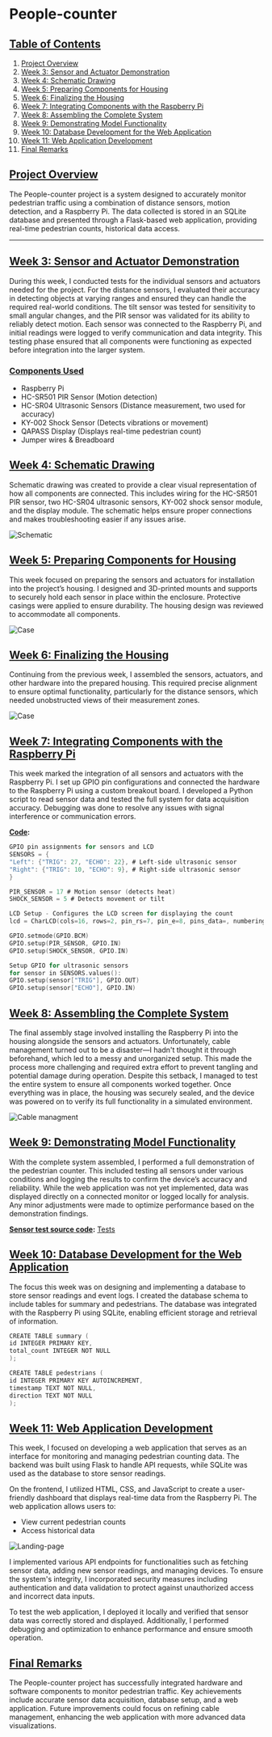 # People-counter

## [Table of Contents](pplx://action/followup)
1. [Project Overview](#project-overview)
2. [Week 3: Sensor and Actuator Demonstration](#week-3-sensor-and-actuator-demonstration)
3. [Week 4: Schematic Drawing](#week-4-schematic-drawing)
4. [Week 5: Preparing Components for Housing](#week-5-preparing-components-for-housing)
5. [Week 6: Finalizing the Housing](#week-6-finalizing-the-housing)
6. [Week 7: Integrating Components with the Raspberry Pi](#week-7-integrating-components-with-the-raspberry-pi)
7. [Week 8: Assembling the Complete System](#week-8-assembling-the-complete-system)
8. [Week 9: Demonstrating Model Functionality](#week-9-demonstrating-model-functionality)
9. [Week 10: Database Development for the Web Application](#week-10-database-development-for-the-web-application)
10. [Week 11: Web Application Development](#week-11-web-application-development)
11. [Final Remarks](#final-remarks)

## [Project Overview](pplx://action/followup)
The People-counter project is a system designed to accurately monitor pedestrian traffic using a combination of distance sensors, motion detection, and a Raspberry Pi. The data collected is stored in an SQLite database and presented through a Flask-based web application, providing real-time pedestrian counts, historical data access.

---

## [Week 3: Sensor and Actuator Demonstration](pplx://action/followup)
During this week, I conducted tests for the individual sensors and actuators needed for the project. For the distance sensors, I evaluated their accuracy in detecting objects at varying ranges and ensured they can handle the required real-world conditions. The tilt sensor was tested for sensitivity to small angular changes, and the PIR sensor was validated for its ability to reliably detect motion. Each sensor was connected to the Raspberry Pi, and initial readings were logged to verify communication and data integrity. This testing phase ensured that all components were functioning as expected before integration into the larger system.

### [Components Used](pplx://action/followup)
- Raspberry Pi
- HC-SR501 PIR Sensor (Motion detection)
- HC-SR04 Ultrasonic Sensors (Distance measurement, two used for accuracy)
- KY-002 Shock Sensor (Detects vibrations or movement)
- QAPASS Display (Displays real-time pedestrian count)
- Jumper wires & Breadboard

## [Week 4: Schematic Drawing](pplx://action/followup)
Schematic drawing was created to provide a clear visual representation of how all components are connected. This includes wiring for the HC-SR501 PIR sensor, two HC-SR04 ultrasonic sensors, KY-002 shock sensor module, and the display module. The schematic helps ensure proper connections and makes troubleshooting easier if any issues arise.

![Schematic](Software/Frizting/shemaPC.png)

## [Week 5: Preparing Components for Housing](pplx://action/followup)
This week focused on preparing the sensors and actuators for installation into the project’s housing. I designed and 3D-printed mounts and supports to securely hold each sensor in place within the enclosure. Protective casings were applied to ensure durability. The housing design was reviewed to accommodate all components.

![Case](Hardware/3D-design/Images/Case-collage.png)

## [Week 6: Finalizing the Housing](pplx://action/followup)
Continuing from the previous week, I assembled the sensors, actuators, and other hardware into the prepared housing. This required precise alignment to ensure optimal functionality, particularly for the distance sensors, which needed unobstructed views of their measurement zones.

![Case](Hardware/3D-design/Images/Case-lid-collage.png)

## [Week 7: Integrating Components with the Raspberry Pi](pplx://action/followup)
This week marked the integration of all sensors and actuators with the Raspberry Pi. I set up GPIO pin configurations and connected the hardware to the Raspberry Pi using a custom breakout board. I developed a Python script to read sensor data and tested the full system for data acquisition accuracy. Debugging was done to resolve any issues with signal interference or communication errors.

**[Code](pplx://action/followup):**
```c
GPIO pin assignments for sensors and LCD
SENSORS = {
"Left": {"TRIG": 27, "ECHO": 22}, # Left-side ultrasonic sensor
"Right": {"TRIG": 10, "ECHO": 9}, # Right-side ultrasonic sensor
}

PIR_SENSOR = 17 # Motion sensor (detects heat)
SHOCK_SENSOR = 5 # Detects movement or tilt

LCD Setup - Configures the LCD screen for displaying the count
lcd = CharLCD(cols=16, rows=2, pin_rs=7, pin_e=8, pins_data=, numbering_mode=GPIO.BCM)

GPIO.setmode(GPIO.BCM)
GPIO.setup(PIR_SENSOR, GPIO.IN)
GPIO.setup(SHOCK_SENSOR, GPIO.IN)

Setup GPIO for ultrasonic sensors
for sensor in SENSORS.values():
GPIO.setup(sensor["TRIG"], GPIO.OUT)
GPIO.setup(sensor["ECHO"], GPIO.IN)
```

## [Week 8: Assembling the Complete System](pplx://action/followup)
The final assembly stage involved installing the Raspberry Pi into the housing alongside the sensors and actuators. Unfortunately, cable management turned out to be a disaster—I hadn't thought it through beforehand, which led to a messy and unorganized setup. This made the process more challenging and required extra effort to prevent tangling and potential damage during operation. Despite this setback, I managed to test the entire system to ensure all components worked together. Once everything was in place, the housing was securely sealed, and the device was powered on to verify its full functionality in a simulated environment.

![Cable managment](Hardware/Images/Disaster-cable-managment.jpg)

## [Week 9: Demonstrating Model Functionality](pplx://action/followup)
With the complete system assembled, I performed a full demonstration of the pedestrian counter. This included testing all sensors under various conditions and logging the results to confirm the device’s accuracy and reliability. While the web application was not yet implemented, data was displayed directly on a connected monitor or logged locally for analysis. Any minor adjustments were made to optimize performance based on the demonstration findings.

**[Sensor test source code](pplx://action/followup):** [Tests](Software/People-counter/tests)

## [Week 10: Database Development for the Web Application](pplx://action/followup)
The focus this week was on designing and implementing a database to store sensor readings and event logs. I created the database schema to include tables for summary and pedestrians. The database was integrated with the Raspberry Pi using SQLite, enabling efficient storage and retrieval of information.
```c
CREATE TABLE summary (
id INTEGER PRIMARY KEY,
total_count INTEGER NOT NULL
);

CREATE TABLE pedestrians (
id INTEGER PRIMARY KEY AUTOINCREMENT,
timestamp TEXT NOT NULL,
direction TEXT NOT NULL
);
```

## [Week 11: Web Application Development](pplx://action/followup)
This week, I focused on developing a web application that serves as an interface for monitoring and managing pedestrian counting data. The backend was built using Flask to handle API requests, while SQLite was used as the database to store sensor readings.

On the frontend, I utilized HTML, CSS, and JavaScript to create a user-friendly dashboard that displays real-time data from the Raspberry Pi. The web application allows users to:

- View current pedestrian counts
- Access historical data

![Landing-page](Software/People-counter/landing-page.png)

I implemented various API endpoints for functionalities such as fetching sensor data, adding new sensor readings, and managing devices. To ensure the system's integrity, I incorporated security measures including authentication and data validation to protect against unauthorized access and incorrect data inputs.

To test the web application, I deployed it locally and verified that sensor data was correctly stored and displayed. Additionally, I performed debugging and optimization to enhance performance and ensure smooth operation.

## [Final Remarks](pplx://action/followup)
The People-counter project has successfully integrated hardware and software components to monitor pedestrian traffic. Key achievements include accurate sensor data acquisition, database setup, and a web application. Future improvements could focus on refining cable management, enhancing the web application with more advanced data visualizations.
